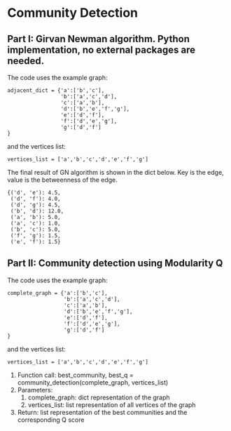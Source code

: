 # Community Detection
## Part I: Girvan Newman algorithm. Python implementation, no external packages are needed.

The code uses the example graph: 
```
adjacent_dict = {'a':['b','c'], 
                 'b':['a','c','d'],
                 'c':['a','b'],
                 'd':['b','e','f','g'],
                 'e':['d','f'],
                 'f':['d','e','g'],
                 'g':['d','f']
} 
```

and the vertices list: 

```vertices_list = ['a','b','c','d','e','f','g']```


The final result of GN algorithm is shown in the dict below.
Key is the edge, value is the betweenness of the edge.

```
{('d', 'e'): 4.5,
 ('d', 'f'): 4.0,
 ('d', 'g'): 4.5,
 ('b', 'd'): 12.0,
 ('a', 'b'): 5.0,
 ('a', 'c'): 1.0,
 ('b', 'c'): 5.0,
 ('f', 'g'): 1.5,
 ('e', 'f'): 1.5}
 ```
 ## Part II: Community detection using Modularity Q
 The code uses the example graph: 
```
complete_graph = {'a':['b','c'], 
                  'b':['a','c','d'],
                  'c':['a','b'],
                  'd':['b','e','f','g'],
                  'e':['d','f'],
                  'f':['d','e','g'],
                  'g':['d','f']
} 
```

and the vertices list: 

```vertices_list = ['a','b','c','d','e','f','g']```

1. Function call:  best_community, best_q = community_detection(complete_graph, vertices_list)
2. Parameters: 
   1. complete_graph: dict representation of the graph
   2. vertices_list: list representation of all vertices of the graph
3. Return: list representation of the best communities and the corresponding Q score
